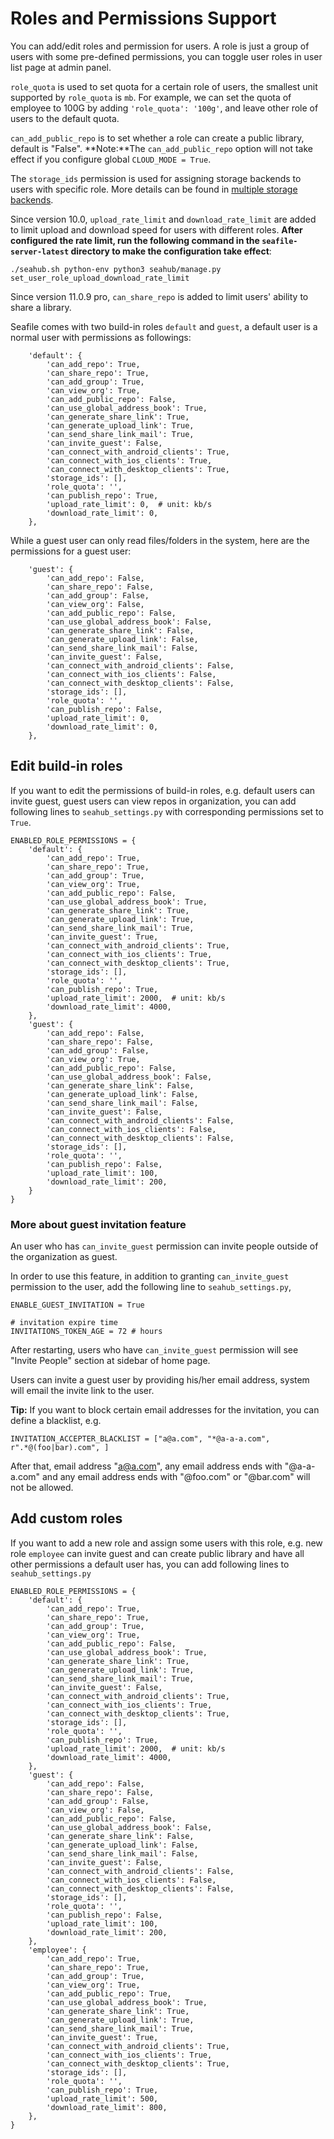 # Roles and Permissions Support

You can add/edit roles and permission for users. A role is just a group of users with some pre-defined permissions, you can toggle user roles in user list page at admin panel.

`role_quota` is used to set quota for a certain role of users, the smallest unit supported by `role_quota` is `mb`. For example, we can set the quota of employee to 100G by adding `'role_quota': '100g'`, and leave other role of users to the default quota.

`can_add_public_repo` is to set whether a role can create a public library, default is "False". **Note:**The `can_add_public_repo` option will not take effect if you configure global `CLOUD_MODE = True`.

The `storage_ids` permission is used for assigning storage backends to users with specific role. More details can be found in [multiple storage backends](multiple_storage_backends.md).

Since version 10.0, `upload_rate_limit` and `download_rate_limit` are added to limit upload and download speed for users with different roles. **After configured the rate limit, run the following command in the `seafile-server-latest` directory to make the configuration take effect**:

```
./seahub.sh python-env python3 seahub/manage.py set_user_role_upload_download_rate_limit
```

Since version 11.0.9 pro, `can_share_repo` is added to limit users' ability to share a library.

Seafile comes with two build-in roles `default` and `guest`, a default user is a normal user with permissions as followings:

```
    'default': {
        'can_add_repo': True,
        'can_share_repo': True,
        'can_add_group': True,
        'can_view_org': True,
        'can_add_public_repo': False,
        'can_use_global_address_book': True,
        'can_generate_share_link': True,
        'can_generate_upload_link': True,
        'can_send_share_link_mail': True,
        'can_invite_guest': False,
        'can_connect_with_android_clients': True,
        'can_connect_with_ios_clients': True,
        'can_connect_with_desktop_clients': True,
        'storage_ids': [],
        'role_quota': '',
        'can_publish_repo': True,
        'upload_rate_limit': 0,  # unit: kb/s
        'download_rate_limit': 0,
    },
```

While a guest user can only read files/folders in the system, here are the permissions for a guest user:
```
    'guest': {
        'can_add_repo': False,
        'can_share_repo': False,
        'can_add_group': False,
        'can_view_org': False,
        'can_add_public_repo': False,
        'can_use_global_address_book': False,
        'can_generate_share_link': False,
        'can_generate_upload_link': False,
        'can_send_share_link_mail': False,
        'can_invite_guest': False,
        'can_connect_with_android_clients': False,
        'can_connect_with_ios_clients': False,
        'can_connect_with_desktop_clients': False,
        'storage_ids': [],
        'role_quota': '',
        'can_publish_repo': False,
        'upload_rate_limit': 0,
        'download_rate_limit': 0,
    },
```

## Edit build-in roles

If you want to edit the permissions of build-in roles, e.g. default users can invite guest, guest users can view repos in organization, you can add following lines to `seahub_settings.py` with corresponding permissions set to `True`.

```
ENABLED_ROLE_PERMISSIONS = {
    'default': {
        'can_add_repo': True,
        'can_share_repo': True,
        'can_add_group': True,
        'can_view_org': True,
        'can_add_public_repo': False,
        'can_use_global_address_book': True,
        'can_generate_share_link': True,
        'can_generate_upload_link': True,
        'can_send_share_link_mail': True,
        'can_invite_guest': True,
        'can_connect_with_android_clients': True,
        'can_connect_with_ios_clients': True,
        'can_connect_with_desktop_clients': True,
        'storage_ids': [],
        'role_quota': '',
        'can_publish_repo': True,
        'upload_rate_limit': 2000,  # unit: kb/s
        'download_rate_limit': 4000,
    },
    'guest': {
        'can_add_repo': False,
        'can_share_repo': False,
        'can_add_group': False,
        'can_view_org': True,
        'can_add_public_repo': False,
        'can_use_global_address_book': False,
        'can_generate_share_link': False,
        'can_generate_upload_link': False,
        'can_send_share_link_mail': False,
        'can_invite_guest': False,
        'can_connect_with_android_clients': False,
        'can_connect_with_ios_clients': False,
        'can_connect_with_desktop_clients': False,
        'storage_ids': [],
        'role_quota': '',
        'can_publish_repo': False,
        'upload_rate_limit': 100,
        'download_rate_limit': 200,
    }
}
```

### More about guest invitation feature

An user who has `can_invite_guest` permission can invite people outside of the organization as guest.

In order to use this feature, in addition to granting `can_invite_guest` permission to the user, add the  following line to `seahub_settings.py`,

```
ENABLE_GUEST_INVITATION = True

# invitation expire time
INVITATIONS_TOKEN_AGE = 72 # hours
```

After restarting, users who have `can_invite_guest` permission will see "Invite People" section at sidebar of home page.

Users can invite a guest user by providing his/her email address, system will email the invite link to the user.

**Tip:** If you want to block certain email addresses for the invitation, you can define a blacklist, e.g.

```
INVITATION_ACCEPTER_BLACKLIST = ["a@a.com", "*@a-a-a.com", r".*@(foo|bar).com", ]
```

After that, email address "a@a.com", any email address ends with "@a-a-a.com" and any email address ends with "@foo.com" or "@bar.com" will not be allowed.


## Add custom roles

If you want to add a new role and assign some users with this role, e.g. new role `employee` can invite guest and can create public library and have all other permissions a default user has, you can add following lines to `seahub_settings.py`

```
ENABLED_ROLE_PERMISSIONS = {
    'default': {
        'can_add_repo': True,
        'can_share_repo': True,
        'can_add_group': True,
        'can_view_org': True,
        'can_add_public_repo': False,
        'can_use_global_address_book': True,
        'can_generate_share_link': True,
        'can_generate_upload_link': True,
        'can_send_share_link_mail': True,
        'can_invite_guest': False,
        'can_connect_with_android_clients': True,
        'can_connect_with_ios_clients': True,
        'can_connect_with_desktop_clients': True,
        'storage_ids': [],
        'role_quota': '',
        'can_publish_repo': True,
        'upload_rate_limit': 2000,  # unit: kb/s
        'download_rate_limit': 4000,
    },
    'guest': {
        'can_add_repo': False,
        'can_share_repo': False,
        'can_add_group': False,
        'can_view_org': False,
        'can_add_public_repo': False,
        'can_use_global_address_book': False,
        'can_generate_share_link': False,
        'can_generate_upload_link': False,
        'can_send_share_link_mail': False,
        'can_invite_guest': False,
        'can_connect_with_android_clients': False,
        'can_connect_with_ios_clients': False,
        'can_connect_with_desktop_clients': False,
        'storage_ids': [],
        'role_quota': '',
        'can_publish_repo': False,
        'upload_rate_limit': 100,
        'download_rate_limit': 200,
    },
    'employee': {
        'can_add_repo': True,
        'can_share_repo': True,
        'can_add_group': True,
        'can_view_org': True,
        'can_add_public_repo': True,
        'can_use_global_address_book': True,
        'can_generate_share_link': True,
        'can_generate_upload_link': True,
        'can_send_share_link_mail': True,
        'can_invite_guest': True,
        'can_connect_with_android_clients': True,
        'can_connect_with_ios_clients': True,
        'can_connect_with_desktop_clients': True,
        'storage_ids': [],
        'role_quota': '',
        'can_publish_repo': True,
        'upload_rate_limit': 500,
        'download_rate_limit': 800,
    },
}
```
